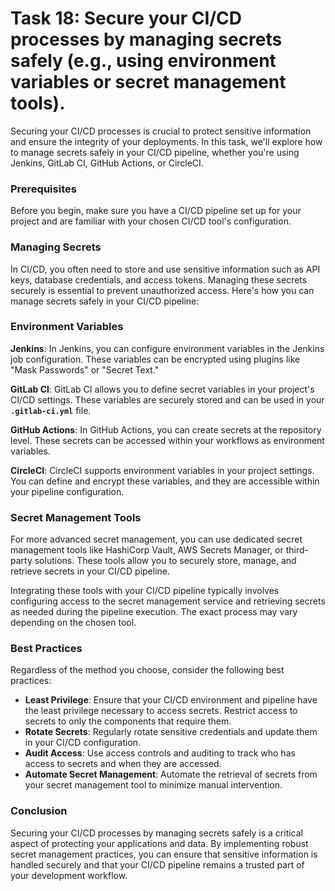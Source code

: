 # Task 18: Secure your CI/CD processes by managing secrets safely (e.g., using environment variables or secret management tools).

Securing your CI/CD processes is crucial to protect sensitive information and ensure the integrity of your deployments. In this task, we'll explore how to manage secrets safely in your CI/CD pipeline, whether you're using Jenkins, GitLab CI, GitHub Actions, or CircleCI.

### **Prerequisites**

Before you begin, make sure you have a CI/CD pipeline set up for your project and are familiar with your chosen CI/CD tool's configuration.

### **Managing Secrets**

In CI/CD, you often need to store and use sensitive information such as API keys, database credentials, and access tokens. Managing these secrets securely is essential to prevent unauthorized access. Here's how you can manage secrets safely in your CI/CD pipeline:

### Environment Variables

**Jenkins**: In Jenkins, you can configure environment variables in the Jenkins job configuration. These variables can be encrypted using plugins like "Mask Passwords" or "Secret Text."

**GitLab CI**: GitLab CI allows you to define secret variables in your project's CI/CD settings. These variables are securely stored and can be used in your **`.gitlab-ci.yml`** file.

**GitHub Actions**: In GitHub Actions, you can create secrets at the repository level. These secrets can be accessed within your workflows as environment variables.

**CircleCI**: CircleCI supports environment variables in your project settings. You can define and encrypt these variables, and they are accessible within your pipeline configuration.

### Secret Management Tools

For more advanced secret management, you can use dedicated secret management tools like HashiCorp Vault, AWS Secrets Manager, or third-party solutions. These tools allow you to securely store, manage, and retrieve secrets in your CI/CD pipeline.

Integrating these tools with your CI/CD pipeline typically involves configuring access to the secret management service and retrieving secrets as needed during the pipeline execution. The exact process may vary depending on the chosen tool.

### **Best Practices**

Regardless of the method you choose, consider the following best practices:

- **Least Privilege**: Ensure that your CI/CD environment and pipeline have the least privilege necessary to access secrets. Restrict access to secrets to only the components that require them.
- **Rotate Secrets**: Regularly rotate sensitive credentials and update them in your CI/CD configuration.
- **Audit Access**: Use access controls and auditing to track who has access to secrets and when they are accessed.
- **Automate Secret Management**: Automate the retrieval of secrets from your secret management tool to minimize manual intervention.

### **Conclusion**

Securing your CI/CD processes by managing secrets safely is a critical aspect of protecting your applications and data. By implementing robust secret management practices, you can ensure that sensitive information is handled securely and that your CI/CD pipeline remains a trusted part of your development workflow.
